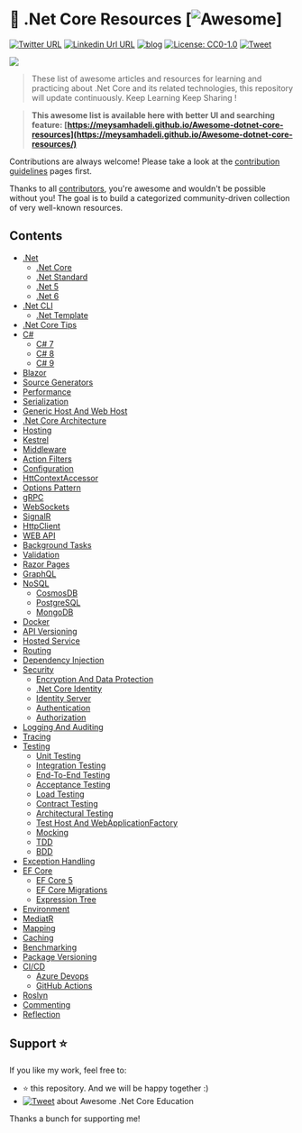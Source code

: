 # 🎨 .Net Core Resources [![Awesome](https://awesome.re/badge-flat2.svg)]
[![Twitter URL](https://img.shields.io/badge/-@meysam_hadeli-%231DA1F2?style=flat-square&logo=twitter&logoColor=ffffff)](https://twitter.com/meysamhadeli)
[![Linkedin Url URL](https://img.shields.io/badge/-meysamhadeli-blue?style=flat-square&logo=linkedin&logoColor=ffffff)](https://www.linkedin.com/in/meysamhadeli/)
[![blog](https://img.shields.io/badge/blog-meysamhadeli.com-brightgreen?style=flat-square)](https://meysamhadeli.com/)
[![License: CC0-1.0](https://img.shields.io/badge/License-CC0%201.0-brightgreen.svg?style=flat-square)](http://creativecommons.org/publicdomain/zero/1.0/)
[![Tweet](https://img.shields.io/twitter/url/http/shields.io.svg?style=social)][tweet] 


![](https://github.com/meysamhadeli/Awesome-dotnet-core-resources/banner.jpg)

> These list of awesome articles and resources for learning and practicing about .Net Core and its related technologies, this repository will update continuously. Keep Learning Keep Sharing !

> **This awesome list is available here with better UI and searching feature: [https://meysamhadeli.github.io/Awesome-dotnet-core-resources](https://meysamhadeli.github.io/Awesome-dotnet-core-resources/)**

Contributions are always welcome! Please take a look at the [contribution guidelines](https://github.com/meysamhadeli/Awesome-dotnet-core-resources/blob/master/contributing.md) pages first.

Thanks to all [contributors](https://github.com/meysamhadeli/Awesome-dotnet-core-resources/graphs/contributors), you're awesome and wouldn't be possible without you! The goal is to build a categorized community-driven collection of very well-known resources.


## Contents

- [.Net](docs/dotnet/dotnet.md)
  - [.Net Core](docs/dotnet/dotnet-core.md)
  - [.Net Standard](docs/dotnet/dotnet-standard.md)
  - [.Net 5](docs/dotnet/dotnet5.md)
  - [.Net 6](docs/dotnet/dotnet6.md)
- [.Net CLI](docs/dotnet-cli/dotnet-cli.md)
  - [.Net Template](docs/dotnet-cli/dotnet-template.md)
- [.Net Core Tips](docs/dotnet-core-tips.md)
- [C#](docs/csharp/csharp.md)
  - [C# 7](docs/csharp/7.md)
  - [C# 8](docs/csharp/8.md)
  - [C# 9](docs/csharp/9.md)
- [Blazor](docs/blazor.md)
- [Source Generators](docs/source-generators.md)
- [Performance](docs/performance.md)
- [Serialization](docs/serialization.md)
- [Generic Host And Web Host](docs/generic-host.md)
- [.Net Core Architecture](docs/dotnet-core-architecture.md)
- [Hosting](docs/hosting.md)
- [Kestrel](docs/kestrel.md)
- [Middleware](docs/middleware.md)
- [Action Filters](docs/action-filters.md)
- [Configuration](docs/configuration.md)
- [HttContextAccessor](docs/httpcontext-accessor.md)
- [Options Pattern](docs/-pattern.md)
- [gRPC](docs/grpc.md)
- [WebSockets](docs/web-sockets.md)
- [SignalR](docs/signalr.md)
- [HttpClient](docs/httpclient.md)
- [WEB API](docs/web-api.md)
- [Background Tasks](docs/background-tasks.md)
- [Validation](docs/validation.md)
- [Razor Pages](docs/razor-pages.md)
- [GraphQL](docs/graphql.md)
- [NoSQL](docs/nosql/nosql.md)
  - [CosmosDB](docs/nosql/cosmosdb.md)
  - [PostgreSQL](docs/nosql/postgrsql.md)
  - [MongoDB](docs/nosql/mongodb.md)
- [Docker](docs/docker.md)
- [API Versioning](docs/api-versioning.md)
- [Hosted Service](docs/hosted-service.md)
- [Routing](docs/routing.md)
- [Dependency Injection](docs/dependency-injection.md)
- [Security](docs/security/security.md)
  - [Encryption And Data Protection](docs/security/encryption.md)
  - [.Net Core Identity](docs/security/dotnet-identity.md)
  - [Identity Server](docs/security/identity-server.md)
  - [Authentication](docs/security/authentication.md)
  - [Authorization](docs/security/authorization.md)
- [Logging And Auditing](docs/logging.md)
- [Tracing](docs/tracing.md)
- [Testing](docs/testing/testing.md)
  - [Unit Testing](docs/testing/unit-testing.md)
  - [Integration Testing](docs/testing/integration-testing.md)
  - [End-To-End Testing](docs/testing/end-to-end-testing.md)
  - [Acceptance Testing](docs/testing/acceptance-testing.md)
  - [Load Testing](docs/testing/load-testing.md)
  - [Contract Testing](docs/testing/contract-testing.md)
  - [Architectural Testing](docs/testing/architectural-testing.md)
  - [Test Host And WebApplicationFactory](docs/testing/test-host.md)
  - [Mocking](docs/testing/mocking.md)
  - [TDD](docs/testing/tdd.md)
  - [BDD](docs/testing/bdd.md)
- [Exception Handling](docs/exception-handling.md)
- [EF Core](docs/ef-core/ef-core.md)
  - [EF Core 5](docs/ef-core/ef-core5.md)
  - [EF Core Migrations](docs/ef-core/ef-core-migration.md)
  - [Expression Tree](docs/ef-core/expression-tree.md)
- [Environment](docs/environment.md)
- [MediatR](docs/mediatr.md)
- [Mapping](docs/mapping.md)
- [Caching](docs/caching.md)
- [Benchmarking](docs/benchmarking.md)
- [Package Versioning](docs/package-versioning.md)
- [CI/CD](docs/ci-cd/ci-cd.md)
  - [Azure Devops](docs/ci-cd/azure-devops.md)
  - [GitHub Actions](docs/ci-cd/gitHub-actions.md)
- [Roslyn](docs/roslyn.md)
- [Commenting](docs/commenting.md)
- [Reflection](docs/reflection.md)


## Support ⭐
If you like my work, feel free to:

- ⭐ this repository. And we will be happy together :)
- [![Tweet](https://img.shields.io/twitter/url/http/shields.io.svg?style=social)][tweet] about Awesome .Net Core Education


Thanks a bunch for supporting me!

[tweet]: https://twitter.com/intent/tweet?url=https://github.com/meysamhadeli/Awesome-dotnet-core-resources&text=A%20curated%20list%20of%20awesome%20articles%20and%20resources%20for%20learning%20and%20practicing%20about%20.Net%20Core%20and%20its%20related%20technologies&hashtags=dotnetcore,dotnet,csharp,netcore,aspnetcore


